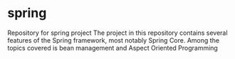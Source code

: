 # spring
Repository for spring project
The project in this repository contains several features of the Spring framework, most notably Spring Core. Among the topics covered is bean management and Aspect Oriented Programming
